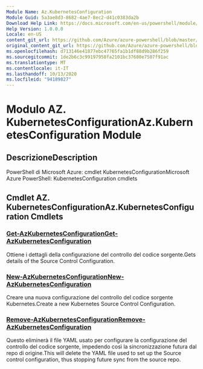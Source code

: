 ```yaml
---
Module Name: Az.KubernetesConfiguration
Module Guid: 5a3ae8d3-8682-4ae7-8ec2-d41c0383da2b
Download Help Link: https://docs.microsoft.com/en-us/powershell/module/az.kubernetesconfiguration
Help Version: 1.0.0.0
Locale: en-US
content_git_url: https://github.com/Azure/azure-powershell/blob/master/src/KubernetesConfiguration/help/Az.KubernetesConfiguration.md
original_content_git_url: https://github.com/Azure/azure-powershell/blob/master/src/KubernetesConfiguration/help/Az.KubernetesConfiguration.md
ms.openlocfilehash: d713146e41877ebc47765fa1b1df88d9b286f259
ms.sourcegitcommit: 1de2b6c3c99197958fa2101bc37680e7507f91ac
ms.translationtype: MT
ms.contentlocale: it-IT
ms.lasthandoff: 10/13/2020
ms.locfileid: "94189827"
---
```

# <span data-ttu-id="2a388-101">Modulo AZ. KubernetesConfiguration</span><span class="sxs-lookup"><span data-stu-id="2a388-101">Az.KubernetesConfiguration Module</span></span>
## <span data-ttu-id="2a388-102">Descrizione</span><span class="sxs-lookup"><span data-stu-id="2a388-102">Description</span></span>
<span data-ttu-id="2a388-103">PowerShell di Microsoft Azure: cmdlet KubernetesConfiguration</span><span class="sxs-lookup"><span data-stu-id="2a388-103">Microsoft Azure PowerShell: KubernetesConfiguration cmdlets</span></span>

## <span data-ttu-id="2a388-104">Cmdlet AZ. KubernetesConfiguration</span><span class="sxs-lookup"><span data-stu-id="2a388-104">Az.KubernetesConfiguration Cmdlets</span></span>
### [<span data-ttu-id="2a388-105">Get-AzKubernetesConfiguration</span><span class="sxs-lookup"><span data-stu-id="2a388-105">Get-AzKubernetesConfiguration</span></span>](Get-AzKubernetesConfiguration.md)
<span data-ttu-id="2a388-106">Ottiene i dettagli della configurazione del controllo del codice sorgente.</span><span class="sxs-lookup"><span data-stu-id="2a388-106">Gets details of the Source Control Configuration.</span></span>

### [<span data-ttu-id="2a388-107">New-AzKubernetesConfiguration</span><span class="sxs-lookup"><span data-stu-id="2a388-107">New-AzKubernetesConfiguration</span></span>](New-AzKubernetesConfiguration.md)
<span data-ttu-id="2a388-108">Creare una nuova configurazione del controllo del codice sorgente Kubernetes.</span><span class="sxs-lookup"><span data-stu-id="2a388-108">Create a new Kubernetes Source Control Configuration.</span></span>

### [<span data-ttu-id="2a388-109">Remove-AzKubernetesConfiguration</span><span class="sxs-lookup"><span data-stu-id="2a388-109">Remove-AzKubernetesConfiguration</span></span>](Remove-AzKubernetesConfiguration.md)
<span data-ttu-id="2a388-110">Questo eliminerà il file YAML usato per configurare la configurazione del controllo del codice sorgente, impedendo così la sincronizzazione futura dal repo di origine.</span><span class="sxs-lookup"><span data-stu-id="2a388-110">This will delete the YAML file used to set up the Source control configuration, thus stopping future sync from the source repo.</span></span>

